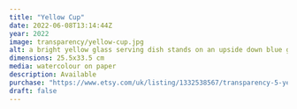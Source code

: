 ```yaml
---
title: "Yellow Cup"
date: 2022-06-08T13:14:44Z
year: 2022
image: transparency/yellow-cup.jpg
alt: a bright yellow glass serving dish stands on an upside down blue glass dish
dimensions: 25.5x33.5 cm
media: watercolour on paper
description: Available
purchase: "https://www.etsy.com/uk/listing/1332538567/transparency-5-yellow-cup"
draft: false
---
```


